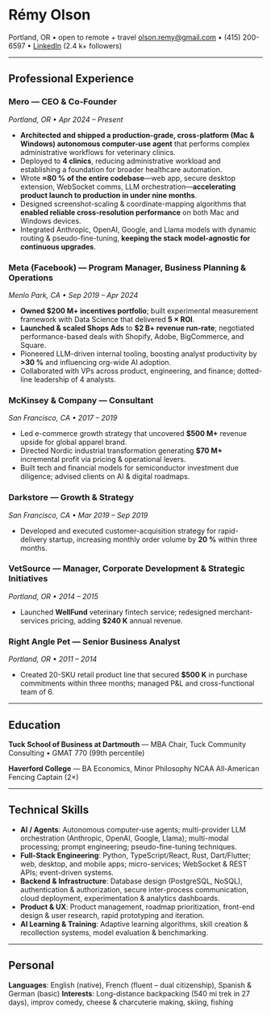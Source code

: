 # Rémy Olson
Portland, OR • open to remote + travel
[olson.remy@gmail.com](mailto:olson.remy@gmail.com) • (415) 200-6597 • [LinkedIn](https://www.linkedin.com/in/remyolson/) (2.4 k+ followers)

---

## Professional Experience

### Mero — **CEO & Co-Founder**
_Portland, OR • Apr 2024 – Present_
* **Architected and shipped a production-grade, cross-platform (Mac & Windows) autonomous computer-use agent** that performs complex administrative workflows for veterinary clinics.
* Deployed to **4 clinics**, reducing administrative workload and establishing a foundation for broader healthcare automation.
* Wrote **≈80 % of the entire codebase**—web app, secure desktop extension, WebSocket comms, LLM orchestration—**accelerating product launch to production in under nine months**.
* Designed screenshot-scaling & coordinate-mapping algorithms that **enabled reliable cross-resolution performance** on both Mac and Windows devices.
* Integrated Anthropic, OpenAI, Google, and Llama models with dynamic routing & pseudo-fine-tuning, **keeping the stack model-agnostic for continuous upgrades**.

### Meta (Facebook) — **Program Manager, Business Planning & Operations**
_Menlo Park, CA • Sep 2019 – Apr 2024_
* **Owned $200 M+ incentives portfolio**; built experimental measurement framework with Data Science that delivered **5 × ROI**.
* **Launched & scaled Shops Ads** to **$2 B+ revenue run-rate**; negotiated performance-based deals with Shopify, Adobe, BigCommerce, and Square.
* Pioneered LLM-driven internal tooling, boosting analyst productivity by **>30 %** and influencing org-wide AI adoption.
* Collaborated with VPs across product, engineering, and finance; dotted-line leadership of 4 analysts.

### McKinsey & Company — **Consultant**
_San Francisco, CA • 2017 – 2019_
* Led e-commerce growth strategy that uncovered **$500 M+** revenue upside for global apparel brand.
* Directed Nordic industrial transformation generating **$70 M+** incremental profit via pricing & operational levers.
* Built tech and financial models for semiconductor investment due diligence; advised clients on AI & digital roadmaps.

### Darkstore — **Growth & Strategy**
_San Francisco, CA • Mar 2019 – Sep 2019_
* Developed and executed customer-acquisition strategy for rapid-delivery startup, increasing monthly order volume by **20 %** within three months.

### VetSource — **Manager, Corporate Development & Strategic Initiatives**
_Portland, OR • 2014 – 2015_
* Launched **WellFund** veterinary fintech service; redesigned merchant-services pricing, adding **$240 K** annual revenue.

### Right Angle Pet — **Senior Business Analyst**
_Portland, OR • 2011 – 2014_
* Created 20-SKU retail product line that secured **$500 K** in purchase commitments within three months; managed P&L and cross-functional team of 6.

---

## Education

**Tuck School of Business at Dartmouth** — MBA
Chair, Tuck Community Consulting • GMAT 770 (99th percentile)

**Haverford College** — BA Economics, Minor Philosophy
NCAA All-American Fencing Captain (2×)

---

## Technical Skills
- **AI / Agents**: Autonomous computer-use agents; multi-provider LLM orchestration (Anthropic, OpenAI, Google, Llama); multi-modal processing; prompt engineering; pseudo-fine-tuning techniques.
- **Full-Stack Engineering**: Python, TypeScript/React, Rust, Dart/Flutter; web, desktop, and mobile apps; micro-services; WebSocket & REST APIs; event-driven systems.
- **Backend & Infrastructure**: Database design (PostgreSQL, NoSQL), authentication & authorization, secure inter-process communication, cloud deployment, experimentation & analytics dashboards.
- **Product & UX**: Product management, roadmap prioritization, front-end design & user research, rapid prototyping and iteration.
- **AI Learning & Training**: Adaptive learning algorithms, skill creation & recollection systems, model evaluation & benchmarking.

---

## Personal
**Languages**: English (native), French (fluent – dual citizenship), Spanish & German (basic)
**Interests**: Long-distance backpacking (540 mi trek in 27 days), improv comedy, cheese & charcuterie making, skiing, fishing
